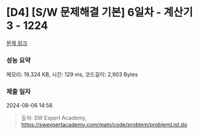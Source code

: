# [D4] [S/W 문제해결 기본] 6일차 - 계산기3 - 1224 

[문제 링크](https://swexpertacademy.com/main/code/problem/problemDetail.do?contestProbId=AV14tDX6AFgCFAYD) 

### 성능 요약

메모리: 19,324 KB, 시간: 129 ms, 코드길이: 2,903 Bytes

### 제출 일자

2024-08-06 14:56



> 출처: SW Expert Academy, https://swexpertacademy.com/main/code/problem/problemList.do